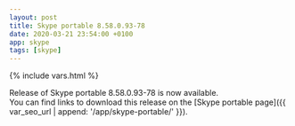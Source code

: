 ```yaml
---
layout: post
title: Skype portable 8.58.0.93-78
date: 2020-03-21 23:54:00 +0100
app: skype
tags: [skype]
---
```

{% include vars.html %}

Release of Skype portable 8.58.0.93-78 is now available.<br />
You can find links to download this release on the [Skype portable page]({{ var_seo_url | append: '/app/skype-portable/' }}).